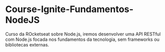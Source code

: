 # Course-Ignite-Fundamentos-NodeJS
Curso da ROcketseat sobre Node.js, iremos desenvolver uma API RESTful com Node.js focada nos fundamentos da tecnologia, sem frameworks ou bibliotecas externas.
